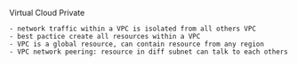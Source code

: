 Virtual Cloud Private

    - network traffic within a VPC is isolated from all others VPC
    - best pactice create all resources within a VPC
    - VPC is a global resource, can contain resource from any region
    - VPC network peering: resource in diff subnet can talk to each others 
